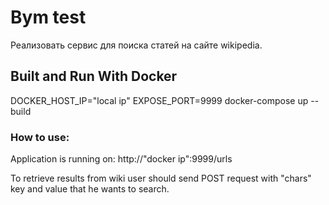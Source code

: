 # Bym test 
Реализовать сервис для поиска статей на сайте wikipedia.

## Built and Run With Docker
DOCKER_HOST_IP="local ip" EXPOSE_PORT=9999 docker-compose up --build

### How to use:

Application is running on:
http://"docker ip":9999/urls

To retrieve results from wiki user should send POST request with "chars" key and value that he wants to search. 


